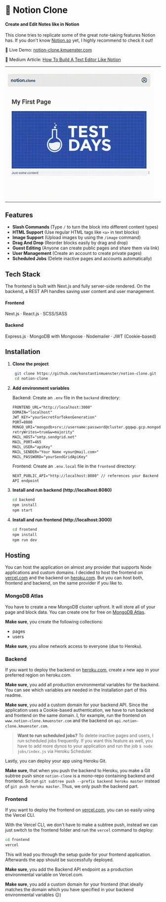 # 📓 Notion Clone

#### Create and Edit Notes like in Notion

This clone tries to replicate some of the great note-taking features Notion has. If you don't know [Notion.so](https://notion.so) yet, I highly recommend to check it out!

📌 Live Demo: [notion-clone.kmuenster.com](https://notion-clone.kmuenster.com/)

📌 Medium Article: [How To Build A Text Editor Like Notion](https://medium.com/swlh/how-to-build-a-text-editor-like-notion-c510aedfdfcc)

---

<img alt="notion clone screenshot" src="./screenshot.gif" width="480">

---

## Features

- **Slash Commands** (Type `/` to turn the block into different content types)
- **HTML Support** (Use regular HTML tags like `<a>` in text blocks)
- **Image Support** (Upload images by using the `/image` command)
- **Drag And Drop** (Reorder blocks easily by drag and drop)
- **Guest Editing** (Anyone can create public pages and share them via link)
- **User Management** (Create an account to create private pages)
- **Scheduled Jobs** (Delete inactive pages and accounts automatically)

## Tech Stack

The frontend is built with Next.js and fully server-side rendered. On the backend, a REST API handles saving user content and user management.

#### Frontend

Next.js · React.js · SCSS/SASS

#### Backend

Express.js · MongoDB with Mongoose · Nodemailer · JWT (Cookie-based)

## Installation

1. **Clone the project**

   ```sh
    git clone https://github.com/konstantinmuenster/notion-clone.git
    cd notion-clone
   ```
   
2. **Add environment variables**

   Backend: Create an `.env` file in the `backend` directory:

   ```
   FRONTEND_URL="http://localhost:3000"
   DOMAIN="localhost"
   JWT_KEY="yourSecretForTokenGeneration"
   PORT=8080
   MONGO_URI="mongodb+srv://username:password@cluster.gqqwp.gcp.mongodb.net/database?retryWrites=true&w=majority"
   MAIL_HOST="smtp.sendgrid.net"
   MAIL_PORT=465
   MAIL_USER="apiKey"
   MAIL_SENDER="Your Name <your@mail.com>"
   MAIL_PASSWORD="yourSendGridApiKey"
   ```

   Frontend: Create an `.env.local` file in the `frontend` directory:

   ```
   NEXT_PUBLIC_API="http://localhost:8080" // references your Backend API endpoint
   ```

3. **Install and run backend (http://localhost:8080)**

    ```sh
    cd backend
    npm install
    npm start
    ```

4. **Install and run frontend (http://localhost:3000)**

    ```sh
    cd frontend
    npm install
    npm run dev
    ```

## Hosting

You can host the application on almost any provider that supports Node applications and custom domains. I decided to host the frontend on [vercel.com](https://vercel.com) and the backend on [heroku.com](https://heroku.com). But you can host both, frontend and backend, on the same provider if you like to.

### MongoDB Atlas

You have to create a new MongoDB cluster upfront. It will store all of your page and block data. You can create one for free on [MongoDB Atlas](https://www.mongodb.com/cloud/atlas).

**Make sure**, you create the following collections:
* pages
* users

**Make sure**, you allow network access to everyone (due to Heroku).

### Backend

If you want to deploy the backend on [heroku.com](https://heroku.com), create a new app in your preferred region on heroku.com.

**Make sure**, you add all production environmental variables for the backend. You can see which variables are needed in the Installation part of this readme.

**Make sure**, you add a custom domain for your backend API. Since the application uses a Cookie-based authentication, we have to run backend and frontend on the same domain. I, for example, run the frontend on `www.notion-clone.kmuenster.com` and the backend on `api.notion-clone.kmuenster.com`.

> **Want to run scheduled jobs?** To delete inactive pages and users, I run scheduled jobs frequently. If you want this feature as well, you have to add more dynos to your application and run the job `$ node jobs/index.js` via Heroku Scheduler.

Lastly, you can deploy your app using Heroku Git. 

**Make sure**, that when you push the backend to Heroku, you make a Git subtree push since `notion-clone` is a mono-repo containing backend and frontend. So run `git subtree push --prefix backend heroku master` instead of `git push heroku master`. Thus, we only push the backend part.

### Frontend

If you want to deploy the frontend on [vercel.com](https://vercel.com), you can so easily using the Vercel CLI.

With the Vercel CLI, we don't have to make a subtree push, instead we can just switch to the frontend folder and run the `vercel` command to deploy:

```sh
cd frontend
vercel
```

This will lead you through the setup guide for your frontend application. Afterwards the app should be successfully deployed.

**Make sure**, you add the Backend API endpoint as a production environmental variable on Vercel.com.

**Make sure**, you add a custom domain for your frontend (that ideally matches the domain which you have specified in your backend environmental variables 😉)
